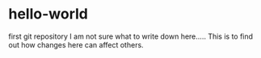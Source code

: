 # hello-world
first git repository
I am not sure what to write down here.....
This is to find out how changes here can affect others. 

